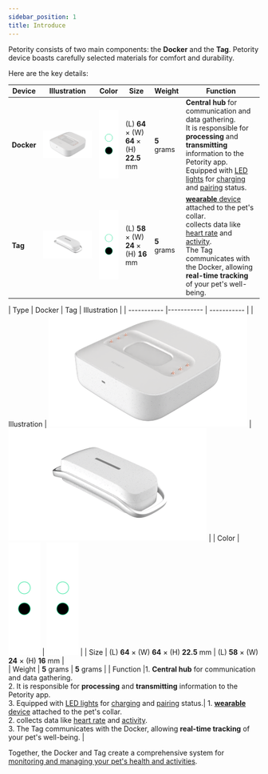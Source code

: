 ```yaml
---
sidebar_position: 1
title: Introduce
---
```


Petority consists of two main components: the **Docker** and the **Tag**. Petority device boasts carefully selected materials for comfort and durability. 

Here are the key details:

| Device  |  Illustration  | Color | Size | Weight | Function |
| ----------- |----------- | ----------- | ----------- | ----------- | ----------- |
| **Docker** | ![Docker](/img/devices/docker.png) | ![color](/img/devices/color.png) | (L) **64** × (W) **64** × (H) **22.5** mm |  **5** grams | **Central hub** for communication and data gathering.<br/>It is responsible for **processing** and **transmitting** information to the Petority app.<br/>Equipped with [LED lights](/docs/devices/light-sound/light-color) for [charging](/docs/devices/battery-charging/battery-charging) and [pairing](/docs/petority/devices/device-pairing) status.|
| **Tag**  | ![Tag](/img/devices/tag.png) |![color](/img/devices/color.png) | (L) **58** × (W) **24** × (H) **16** mm |  **5** grams | [**wearable** device](/docs/devices/general-information/attaching) attached to the pet's collar.<br/> collects data like [heart rate](/docs/petority/features/realtime-heartrate-monitoring) and [activity](/docs/petority/features/live-tracking).<br/>The Tag communicates with the Docker, allowing **real-time tracking** of your pet's well-being. |

| Type  | Docker | Tag  | Illustration  | 
| ----------- |----------- | ----------- |
| Illustration  |  ![Docker](/img/devices/docker.png) |![Tag](/img/devices/tag.png) |
| Color | ![color](/img/devices/color.png)  | ![color](/img/devices/color.png) |
| Size | (L) **64** × (W) **64** × (H) **22.5** mm | (L) **58** × (W) **24** × (H) **16** mm |  
| Weight |  **5** grams |  **5** grams |
| Function |1. **Central hub** for communication and data gathering.<br/>2. It is responsible for **processing** and **transmitting** information to the Petority app.<br/>3. Equipped with [LED lights](/docs/devices/light-sound/light-color) for [charging](/docs/devices/battery-charging/battery-charging) and [pairing](/docs/petority/devices/device-pairing) status.|  1. [**wearable** device](/docs/devices/general-information/attaching) attached to the pet's collar.<br/> 2. collects data like [heart rate](/docs/petority/features/realtime-heartrate-monitoring) and [activity](/docs/petority/features/live-tracking).<br/>3. The Tag communicates with the Docker, allowing **real-time tracking** of your pet's well-being. |

Together, the Docker and Tag create a comprehensive system for [monitoring and managing your pet's health and activities](/docs/petority/features/health-monitoring).